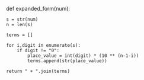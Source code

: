 def expanded_form(num):
    
    s = str(num)
    n = len(s)
    
    terms = []
    
    for i,digit in enumerate(s):
        if digit != "0":
            place_value = int(digit) * (10 ** (n-1-i))
            terms.append(str(place_value))
            
    return " + ".join(terms)
